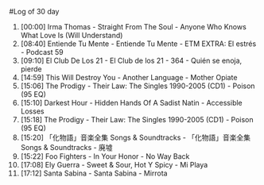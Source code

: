 #Log of 30 day

1. [00:00] Irma Thomas - Straight From The Soul - Anyone Who Knows What Love Is (Will Understand)
1. [08:40] Entiende Tu Mente - Entiende Tu Mente - ETM EXTRA: El estrés - Podcast 59
1. [09:10] El Club De Los 21 - El Club de los 21 - 364 - Quién se enoja, pierde
1. [14:59] This Will Destroy You - Another Language - Mother Opiate
1. [15:06] The Prodigy - Their Law: The Singles 1990-2005 (CD1) - Poison (95 EQ)
1. [15:10] Darkest Hour - Hidden Hands Of A Sadist Natin - Accessible Losses
1. [15:18] The Prodigy - Their Law: The Singles 1990-2005 (CD1) - Poison (95 EQ)
1. [15:20] 「化物語」音楽全集 Songs & Soundtracks - 「化物語」音楽全集 Songs & Soundtracks - 廃墟
1. [15:22] Foo Fighters - In Your Honor - No Way Back
1. [17:08] Ely Guerra - Sweet & Sour, Hot Y Spicy - Mi Playa
1. [17:12] Santa Sabina - Santa Sabina - Mirrota
